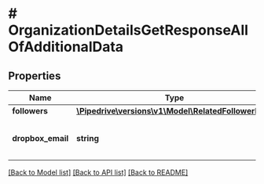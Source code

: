 # # OrganizationDetailsGetResponseAllOfAdditionalData

## Properties

Name | Type | Description | Notes
------------ | ------------- | ------------- | -------------
**followers** | [**\Pipedrive\versions\v1\Model\RelatedFollowerData**](RelatedFollowerData.md) |  | [optional]
**dropbox_email** | **string** | Dropbox email for the organization | [optional]

[[Back to Model list]](../../README.md#models) [[Back to API list]](../../README.md#endpoints) [[Back to README]](../../README.md)
